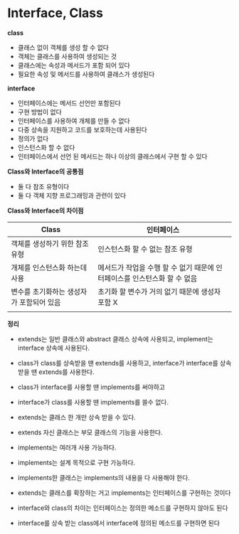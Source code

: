 # **Interface, Class**

**class**

- 클래스 없이 객체를 생성 할 수 없다
- 객체는 클래스를 사용하여 생성되는 것
- 클래스에는 속성과 메서드가 포함 되어 있다
- 필요한 속성 및 메서드를 사용하여 클래스가 생성된다



**interface**

- 인터페이스에는 메서드 선언만 포함된다
- 구현 방법이 없다
- 인터페이스를 사용하여 개체를 만들 수 없다
- 다중 상속을 지원하고 코드를 보호하는데 사용된다
- 정의가 없다
- 인스턴스화 할 수 없다
- 인터페이스에서 선언 된 메서드는 하나 이상의 클래스에서 구현 할 수 있다



**Class와 Interface의 공통점**

- 둘 다 참조 유형이다
- 둘 다 객체 지향 프로그래밍과 관련이 있다



**Class와 Interface의 차이점**

| **Class**                                | **인터페이스**                                               |
| ---------------------------------------- | ------------------------------------------------------------ |
| 객체를 생성하기 위한 참조 유형           | 인스턴스화 할 수 없는 참조 유형                              |
| 개체를 인스턴스화 하는데 사용            | 메서드가 작업을 수행 할 수 없기 때문에 인터페이스를 인스턴스화 할 수 없음 |
| 변수를 초기화하는 생성자가 포함되어 있음 | 초기화 할 변수가 거의 없기 때문에 생성자 포함 X              |
|                                          |                                                              |



**정리**

- extends는 일반 클래스와 abstract 클래스 상속에 사용되고, implement는 interface 상속에 사용된다.

- class가 class를 상속받을 땐 extends를 사용하고, interface가 interface를 상속 받을 땐 extends를 사용한다.

- class가 interface를 사용할 땐 implements를 써야하고

- interface가 class를 사용할 땐 implements를 쓸수 없다.

- extends는 클래스 한 개만 상속 받을 수 있다.

- extends 자신 클래스는 부모 클래스의 기능을 사용한다.

- implements는 여러개 사용 가능하다.

- implements는 설계 목적으로 구현 가능하다.

- implements한 클래스는 implements의 내용을 다 사용해야 한다.

- extends는 클래스를 확장하는 거고 implements는 인터페이스를 구현하는 것이다

- interface와 class의 차이는 인터페이스는 정의한 메소드를 구현하지 않아도 된다

- interface를 상속 받는 class에서 interface에 정의된 메소드를 구현하면 된다